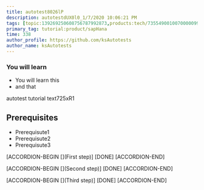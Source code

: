 ```yaml
---
title: autotest8026lP
description: autotestdUX0l0_1/7/2020 10:06:21 PM
tags: [topic:139269250608756787992873,products:tech/73554900100700000996,tutorial:experience/advanced]
primary_tag: tutorial:product/sapHana
time: 338
author_profile: https://github.com/ksAutotests
author_name: ksAutotests
---
```

### You will learn
- You will learn this
- and that

autotest tutorial text725xR1

## Prerequisites
- Prerequisute1
- Prerequisute2
- Prerequisute3

[ACCORDION-BEGIN [](First step)]
[DONE]
[ACCORDION-END]

[ACCORDION-BEGIN [](Second step)]
[DONE]
[ACCORDION-END]

[ACCORDION-BEGIN [](Third step)]
[DONE]
[ACCORDION-END]

